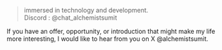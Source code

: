 > immersed in technology and development.
<br> Discord : @chat_alchemistsumit


If you have an offer, opportunity, or introduction that might make my life more interesting, I would like to hear from you on X @alchemistsumit.
